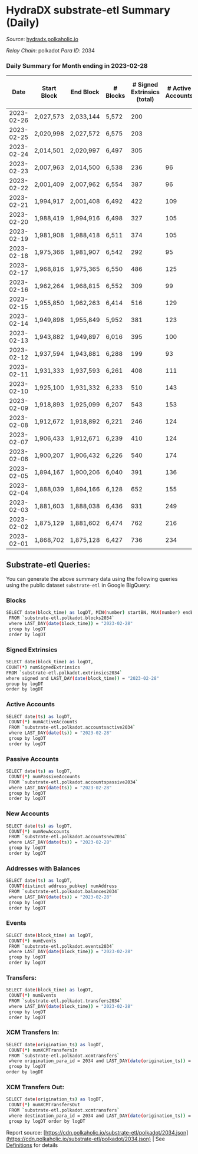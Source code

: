 # HydraDX substrate-etl Summary (Daily)

_Source_: [hydradx.polkaholic.io](https://hydradx.polkaholic.io)

*Relay Chain*: polkadot
*Para ID*: 2034



### Daily Summary for Month ending in 2023-02-28


| Date | Start Block | End Block | # Blocks | # Signed Extrinsics (total) | # Active Accounts | # Passive | # New | # Addresses with Balances | # Events | # Transfers | # XCM Transfers In | # XCM Transfers Out | Issues | 
| ---- | ----------- | --------- | -------- | --------------------------- | ----------------- | --------- | ----- | ------------------------- | -------- | ----------- | ------------------ | ------------------- | ------ |
| 2023-02-26 | 2,027,573 | 2,033,144 | 5,572 | 200 |  |  |  |  | 19,392 | 276  |   |   |  |
| 2023-02-25 | 2,020,998 | 2,027,572 | 6,575 | 203 |  |  |  | 23,311 | 22,319 | 233  |   |   |  |
| 2023-02-24 | 2,014,501 | 2,020,997 | 6,497 | 305 |  |  |  | 23,309 | 23,358 | 370  |   |   |  |
| 2023-02-23 | 2,007,963 | 2,014,500 | 6,538 | 236 | 96 | 12 | 4 | 23,303 | 22,695 | 306  | 27 ($18,033.42) | 20 ($13,909.53) |  |
| 2023-02-22 | 2,001,409 | 2,007,962 | 6,554 | 387 | 96 | 6 | 7 | 23,299 | 24,768 | 541  | 51 ($24,478.49) | 38 ($22,063.73) |  |
| 2023-02-21 | 1,994,917 | 2,001,408 | 6,492 | 422 | 109 | 6 | 6 | 23,292 | 24,813 | 572  | 40 ($23,706.80) | 35 ($38,909.43) |  |
| 2023-02-20 | 1,988,419 | 1,994,916 | 6,498 | 327 | 105 | 7 | 2 | 23,286 | 23,637 | 451  | 26 ($40,354.82) | 37 ($12,042.42) |  |
| 2023-02-19 | 1,981,908 | 1,988,418 | 6,511 | 374 | 105 | 7 | 6 | 23,284 | 24,490 | 531  | 44 ($33,419.07) | 42 ($30,765.76) |  |
| 2023-02-18 | 1,975,366 | 1,981,907 | 6,542 | 292 | 95 | 6 | 6 | 23,278 | 23,396 | 407  | 20 ($21,841.23) | 31 ($34,130.55) |  |
| 2023-02-17 | 1,968,816 | 1,975,365 | 6,550 | 486 | 125 | 9 | 3 | 23,272 | 25,748 | 646  |   |   |  |
| 2023-02-16 | 1,962,264 | 1,968,815 | 6,552 | 309 | 99 | 6 | 5 | 23,271 | 23,696 | 428  | 32 ($9,757.20) | 31 ($9,777.33) |  |
| 2023-02-15 | 1,955,850 | 1,962,263 | 6,414 | 516 | 129 | 10 | 11 | 23,266 | 25,807 | 735  | 42 ($22,769.24) | 39 ($30,746.98) |  |
| 2023-02-14 | 1,949,898 | 1,955,849 | 5,952 | 381 | 123 | 8 | 8 | 23,255 | 22,617 | 477  | 37 ($17,294.28) | 40 ($17,418.37) |  |
| 2023-02-13 | 1,943,882 | 1,949,897 | 6,016 | 395 | 100 | 12 | 8 | 23,248 | 23,357 | 611  | 40 ($18,483.12) | 37 ($17,549.40) |  |
| 2023-02-12 | 1,937,594 | 1,943,881 | 6,288 | 199 | 93 | 11 | 7 | 23,240 | 21,578 | 279  | 24 ($19,137.25) | 13 ($4,596.35) |  |
| 2023-02-11 | 1,931,333 | 1,937,593 | 6,261 | 408 | 111 | 9 | 10 | 23,233 | 24,163 | 623  | 37 ($26,193.88) | 31 ($25,320.42) |  |
| 2023-02-10 | 1,925,100 | 1,931,332 | 6,233 | 510 | 143 | 5 | 2 | 23,223 | 25,261 | 704  | 49 ($21,741.08) | 34 ($17,532.81) |  |
| 2023-02-09 | 1,918,893 | 1,925,099 | 6,207 | 543 | 153 | 11 | 9 | 23,223 | 25,522 | 808  | 53 ($26,919.19) | 43 ($25,915.80) |  |
| 2023-02-08 | 1,912,672 | 1,918,892 | 6,221 | 246 | 124 | 13 | 4 | 23,214 | 21,871 | 301  | 30 ($8,144.07) | 21 ($13,704.32) |  |
| 2023-02-07 | 1,906,433 | 1,912,671 | 6,239 | 410 | 124 | 15 | 8 | 23,211 | 23,813 | 569  | 36 ($19,508.93) | 17 ($12,572.32) |  |
| 2023-02-06 | 1,900,207 | 1,906,432 | 6,226 | 540 | 174 | 7 | 8 | 23,204 | 25,591 | 741  | 72 ($32,018.25) | 39 ($31,079.70) |  |
| 2023-02-05 | 1,894,167 | 1,900,206 | 6,040 | 391 | 136 | 7 | 7 | 23,196 | 23,291 | 571  | 39 ($15,277.88) | 32 ($14,903.25) |  |
| 2023-02-04 | 1,888,039 | 1,894,166 | 6,128 | 652 | 155 | 12 | 8 | 23,190 | 26,575 | 968  | 33 ($33,959.11) | 41 ($28,835.49) |  |
| 2023-02-03 | 1,881,603 | 1,888,038 | 6,436 | 931 | 249 | 11 | 6 | 23,182 | 30,692 | 1,211  | 68 ($36,736.84) | 68 ($39,766.51) |  |
| 2023-02-02 | 1,875,129 | 1,881,602 | 6,474 | 762 | 216 | 16 | 18 | 23,177 | 28,566 | 957  | 64 ($32,484.46) | 68 ($55,547.97) |  |
| 2023-02-01 | 1,868,702 | 1,875,128 | 6,427 | 736 | 234 | 15 | 15 | 23,160 | 28,060 | 1,013  | 50 ($34,358.62) | 35 ($17,114.87) |  |

## Substrate-etl Queries:
You can generate the above summary data using the following queries using the public dataset `substrate-etl` in Google BigQuery:

### Blocks
```bash
SELECT date(block_time) as logDT, MIN(number) startBN, MAX(number) endBN, COUNT(*) numBlocks 
 FROM `substrate-etl.polkadot.blocks2034`  
 where LAST_DAY(date(block_time)) = "2023-02-28" 
 group by logDT 
 order by logDT
```

### Signed Extrinsics
```bash
SELECT date(block_time) as logDT, 
COUNT(*) numSignedExtrinsics 
FROM `substrate-etl.polkadot.extrinsics2034`  
where signed and LAST_DAY(date(block_time)) = "2023-02-28" 
group by logDT 
order by logDT
```

### Active Accounts
```bash
SELECT date(ts) as logDT, 
 COUNT(*) numActiveAccounts 
 FROM `substrate-etl.polkadot.accountsactive2034` 
 where LAST_DAY(date(ts)) = "2023-02-28" 
 group by logDT 
 order by logDT
```

### Passive Accounts
```bash
SELECT date(ts) as logDT, 
 COUNT(*) numPassiveAccounts 
 FROM `substrate-etl.polkadot.accountspassive2034` 
 where LAST_DAY(date(ts)) = "2023-02-28" 
 group by logDT 
 order by logDT
```

### New Accounts
```bash
SELECT date(ts) as logDT, 
 COUNT(*) numNewAccounts 
 FROM `substrate-etl.polkadot.accountsnew2034` 
 where LAST_DAY(date(ts)) = "2023-02-28" 
 group by logDT
 order by logDT
```

### Addresses with Balances
```bash
SELECT date(ts) as logDT,
 COUNT(distinct address_pubkey) numAddress 
 FROM `substrate-etl.polkadot.balances2034` 
 where LAST_DAY(date(ts)) = "2023-02-28" 
 group by logDT 
 order by logDT
```

### Events
```bash
SELECT date(block_time) as logDT, 
 COUNT(*) numEvents 
 FROM `substrate-etl.polkadot.events2034` 
 where LAST_DAY(date(block_time)) = "2023-02-28" 
 group by logDT 
 order by logDT
```

### Transfers:
```bash
SELECT date(block_time) as logDT, 
 COUNT(*) numEvents 
 FROM `substrate-etl.polkadot.transfers2034` 
 where LAST_DAY(date(block_time)) = "2023-02-28" 
 group by logDT 
 order by logDT
```

### XCM Transfers In:
```bash
SELECT date(origination_ts) as logDT, 
 COUNT(*) numXCMTransfersIn 
 FROM `substrate-etl.polkadot.xcmtransfers` 
 where origination_para_id = 2034 and LAST_DAY(date(origination_ts)) = "2023-02-28" 
 group by logDT 
order by logDT
```

### XCM Transfers Out:
```bash
SELECT date(origination_ts) as logDT, 
 COUNT(*) numXCMTransfersOut 
 FROM `substrate-etl.polkadot.xcmtransfers` 
 where destination_para_id = 2034 and LAST_DAY(date(origination_ts)) = "2023-02-28" 
 group by logDT order by logDT
```


Report source: [https://cdn.polkaholic.io/substrate-etl/polkadot/2034.json](https://cdn.polkaholic.io/substrate-etl/polkadot/2034.json) | See [Definitions](/DEFINITIONS.md) for details

